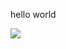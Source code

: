 <html>
 <head>
  <Test>
  </Test>
 </head>
 <body>
  <p>hello world </p>
  <img src="IMG_3539.png"/>
 </body>
 </html
